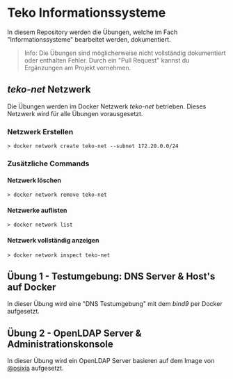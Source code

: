 # Teko Informationssysteme
In diesem Repository werden die Übungen, welche im Fach "Informationssysteme" bearbeitet werden, dokumentiert. 

> Info: Die Übungen sind möglicherweise nicht vollständig dokumentiert oder enthalten Fehler. Durch ein "Pull Request" kannst du Ergänzungen am Projekt vornehmen. 

## *teko-net* Netzwerk
Die Übungen werden im Docker Netzwerk *teko-net* betrieben. Dieses Netzwerk wird für alle Übungen vorausgesetzt. 
### Netzwerk Erstellen

    > docker network create teko-net --subnet 172.20.0.0/24

### Zusätzliche Commands

#### Netzwerk löschen

    > docker network remove teko-net

#### Netzwerke auflisten

    > docker network list

#### Netzwerk vollständig anzeigen
    > docker network inspect teko-net


## Übung 1 - Testumgebung: DNS Server & Host's auf Docker
In dieser Übung wird eine "DNS Testumgebung" mit dem *bind9* per Docker aufgesetzt. 

## Übung 2 - OpenLDAP Server & Administrationskonsole
In dieser Übung wird ein OpenLDAP Server basieren auf dem Image von [@osixia](https://github.com/osixia) aufgesetzt.
